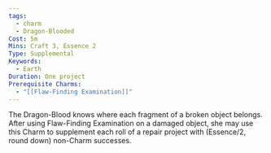 ```yaml
---
tags:
  - charm
  - Dragon-Blooded
Cost: 5m
Mins: Craft 3, Essence 2
Type: Supplemental
Keywords:
  - Earth
Duration: One project
Prerequisite Charms:
  - "[[Flaw-Finding Examination]]"
---
```

The Dragon-Blood knows where each fragment of a broken object belongs. After using Flaw-Finding Examination on a damaged object, she may use this Charm to supplement each roll of a repair project with (Essence/2, round down) non-Charm successes.